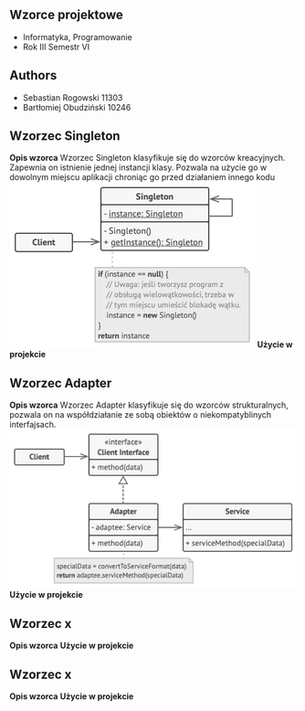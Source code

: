 ## Wzorce projektowe

- Informatyka, Programowanie
- Rok III Semestr VI

## Authors

- Sebastian Rogowski 11303
- Bartłomiej Obudziński 10246

## Wzorzec Singleton

**Opis wzorca**
Wzorzec Singleton klasyfikuje się do wzorców kreacyjnych. Zapewnia on istnienie jednej instancji klasy.
Pozwala na użycie go w dowolnym miejscu aplikacji chroniąc go przed działaniem innego kodu
![singleton](https://github.com/WSBStudents/Money-Heist/blob/main/design_patterns/singleton_structure.png?raw=true)
**Użycie w projekcie**

## Wzorzec Adapter

**Opis wzorca**
Wzorzec Adapter klasyfikuje się do wzorców strukturalnych, pozwala on na współdziałanie ze sobą obiektów o niekompatyblinych interfajsach.
![singleton](https://github.com/WSBStudents/Money-Heist/blob/main/design_patterns/adapter_structure.png?raw=true)
**Użycie w projekcie**

## Wzorzec x

**Opis wzorca**
**Użycie w projekcie**

## Wzorzec x

**Opis wzorca**
**Użycie w projekcie**
